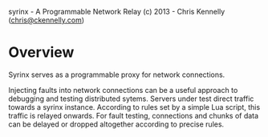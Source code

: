syrinx - A Programmable Network Relay
(c) 2013 - Chris Kennelly (chris@ckennelly.com)

Overview
========

Syrinx serves as a programmable proxy for network connections.

Injecting faults into network connections can be a useful approach to debugging and testing distributed sytems.    Servers under test direct traffic towards a syrinx instance.  According to rules set by a simple Lua script, this traffic is relayed onwards.  For fault testing, connections and chunks of data can be delayed or dropped altogether according to precise rules.
